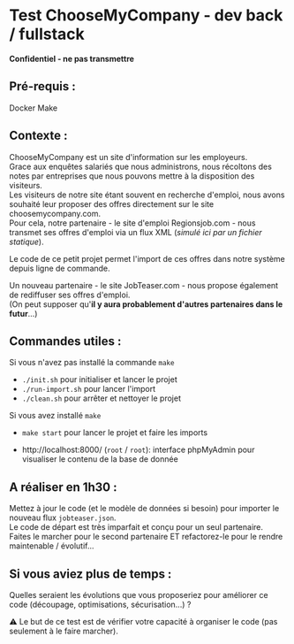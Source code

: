 # Test ChooseMyCompany - dev back / fullstack #

**Confidentiel - ne pas transmettre**


Pré-requis :
---
Docker
Make

Contexte :
---
ChooseMyCompany est un site d'information sur les employeurs.  
Grace aux enquêtes salariés que nous administrons, nous récoltons des notes par entreprises que nous pouvons mettre à la disposition des visiteurs.  
Les visiteurs de notre site étant souvent en recherche d'emploi, nous avons souhaité leur proposer des offres directement sur le site choosemycompany.com.  
Pour cela, notre partenaire - le site d'emploi Regionsjob.com - nous transmet ses offres d'emploi via un flux XML (*simulé ici par un fichier statique*).
 
Le code de ce petit projet permet l'import de ces offres dans notre système depuis ligne de commande.

Un nouveau partenaire - le site JobTeaser.com - nous propose également de rediffuser ses offres d'emploi.  
(On peut supposer qu'**il y aura probablement d'autres partenaires dans le futur**…)

Commandes utiles :
---

Si vous n'avez pas installé la commande `make`
- `./init.sh` pour initialiser et lancer le projet
- `./run-import.sh` pour lancer l'import
- `./clean.sh` pour arrêter et nettoyer le projet

Si vous avez installé `make`
- `make start` pour lancer le projet et faire les imports

- http://localhost:8000/ (`root` / `root`): interface phpMyAdmin pour visualiser le contenu de la base de donnée

A réaliser en 1h30 :
---
Mettez à jour le code (et le modèle de données si besoin) pour importer le nouveau flux `jobteaser.json`.  
Le code de départ est très imparfait et conçu pour un seul partenaire.  
Faites le marcher pour le second partenaire ET refactorez-le pour le rendre maintenable / évolutif...

Si vous aviez plus de temps :
---
Quelles seraient les évolutions que vous proposeriez pour améliorer ce code (découpage, optimisations, sécurisation...) ?

:warning: Le but de ce test est de vérifier votre capacité à organiser le code (pas seulement à le faire marcher).
